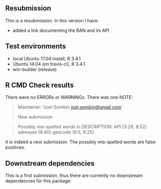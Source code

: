 ## Resubmission
This is a resubmission. In this version I have:
* added a link documenting the BAN and its API

## Test environments
* local Ubuntu 17.04 install, R 3.4.1
* Ubuntu 14.04 (on travis-ci), R 3.4.1
* win-builder (release)

## R CMD Check results

There were no ERRORs or WARNINGs.
There was one NOTE:

> Maintainer: 'Joel Gombin <joel.gombin@gmail.com>'

> New submission

> Possibly mis-spelled words in DESCRIPTION:
>  API (3:29, 8:52)
>  adresses (9:40)
>  geocode (9:5, 9:25)

It is indeed a new submission. The possibly mis-spelled words are false positives.

## Downstream dependencies

This is a first submission, thus there are currently no downstream dependencies for this package.